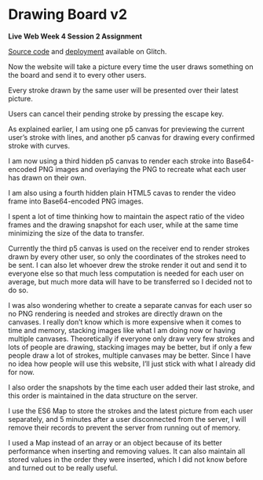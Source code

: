# Drawing Board v2

**Live Web Week 4 Session 2 Assignment**

[Source code](https://glitch.com/edit/#!/mccoy-zhu-drawing-board-v2) and [deployment](https://mccoy-zhu-drawing-board-v2.glitch.me/) available on Glitch.

Now the website will take a picture every time the user draws something on the board and send it to every other users.

Every stroke drawn by the same user will be presented over their latest picture.

Users can cancel their pending stroke by pressing the escape key.

As explained earlier, I am using one p5 canvas for previewing the current user’s stroke with lines, and another p5 canvas for drawing every confirmed stroke with curves.

I am now using a third hidden p5 canvas to render each stroke into Base64-encoded PNG images and overlaying the PNG to recreate what each user has drawn on their own.

I am also using a fourth hidden plain HTML5 cavas to render the video frame into Base64-encoded PNG images.

I spent a lot of time thinking how to maintain the aspect ratio of the video frames and the drawing snapshot for each user, while at the same time minimizing the size of the data to transfer.

Currently the third p5 canvas is used on the receiver end to render strokes drawn by every other user, so only the coordinates of the strokes need to be sent. I can also let whoever drew the stroke render it out and send it to everyone else so that much less computation is needed for each user on average, but much more data will have to be transferred so I decided not to do so.

I was also wondering whether to create a separate canvas for each user so no PNG rendering is needed and strokes are directly drawn on the canvases. I really don’t know which is more expensive when it comes to time and memory, stacking images like what I am doing now or having multiple canvases. Theoretically if everyone only draw very few strokes and lots of people are drawing, stacking images may be better, but if only a few people draw a lot of strokes, multiple canvases may be better. Since I have no idea how people will use this website, I’ll just stick with what I already did for now.

I also order the snapshots by the time each user added their last stroke, and this order is maintained in the data structure on the server.

I use the ES6 Map to store the strokes and the latest picture from each user separately, and 5 minutes after a user disconnected from the server, I will remove their records to prevent the server from running out of memory.

I used a Map instead of an array or an object because of its better performance when inserting and removing values. It can also maintain all stored values in the order they were inserted, which I did not know before and turned out to be really useful.
